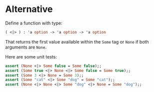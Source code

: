 # Alternative

Define a function with type:

```ocaml
( <|> ) : 'a option -> 'a option -> 'a option
```

That returns the first value available within the `Some` tag or `None` if both arguments are `None`.

Here are some unit tests:

```ocaml
assert (None <|> Some false = Some false);;
assert (Some true <|> None <|> Some false = Some true);;
assert (Some 3 <|> None = Some 3);;
assert (Some "cat" <|> Some "dog" = Some "cat");;
assert (None <|> None <|> Some "dog" <|> None = Some "dog");;
```